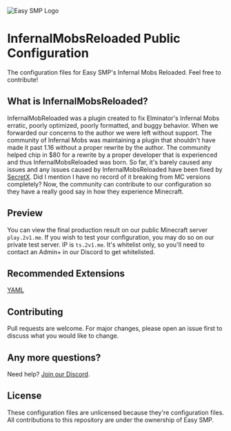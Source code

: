 ![Easy SMP Logo](https://raw.githubusercontent.com/Romvnly-Gaming/2v1.me/master/img/logo.png)

# InfernalMobsReloaded Public Configuration
The configuration files for Easy SMP's Infernal Mobs Reloaded. Feel free to contribute!

## What is InfernalMobsReloaded?
InfernalMobReloaded was a plugin created to fix Elminator's Infernal Mobs erratic, poorly optimized, poorly formatted, and buggy behavior. When we forwarded our concerns to the author we were left without support. The community of Infernal Mobs was maintaining a plugin that shouldn't have made it past 1.16 without a proper rewrite by the author. The community helped chip in $80 for a rewrite by a proper developer that is experienced and thus InfernalMobsReloaded was born. So far, it's barely caused any issues and any issues caused by InfernalMobsReloaded have been fixed by [SecretX](https://github.com/SecretX33). Did I mention I have no record of it breaking from MC versions completely? Now, the community can contribute to our configuration so they have a really good say in how they experience Minecraft.
## Preview
You can view the final production result on our public Minecraft server `play.2v1.me`. 
If you wish to test your configuration, you may do so on our private test server. IP is `ts.2v1.me`.
It's whitelist only, so you'll need to contact an Admin+ in our Discord to get whitelisted.

## Recommended Extensions
[YAML](https://marketplace.visualstudio.com/items?itemName=redhat.vscode-yaml)
## Contributing
Pull requests are welcome. For major changes, please open an issue first to discuss what you would like to change.

## Any more questions? 
Need help? [Join our Discord](https://discord.com/invite/U36v7kYTDK).

## License
These configuration files are unlicensed because they're configuration files. All contributions to this repository are under the ownership of Easy SMP.
